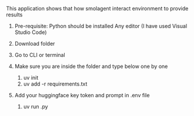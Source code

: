 This application shows that how smolagent interact environment to provide results

1. Pre-requisite:
    Python should be installed
    Any editor (I have used Visual Studio Code)
2. Download folder
3. Go to CLI or terminal
4. Make sure you are inside the folder and type below one by one
    1. uv init
    2. uv add -r requirements.txt
5. Add your huggingface key token and prompt in .env file

    1. uv run <filename>.py
